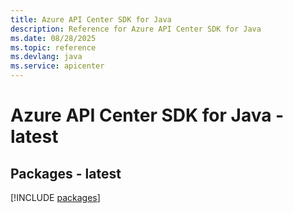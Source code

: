 ```yaml
---
title: Azure API Center SDK for Java
description: Reference for Azure API Center SDK for Java
ms.date: 08/28/2025
ms.topic: reference
ms.devlang: java
ms.service: apicenter
---
```

# Azure API Center SDK for Java - latest
## Packages - latest
[!INCLUDE [packages](api-center-index.md)]